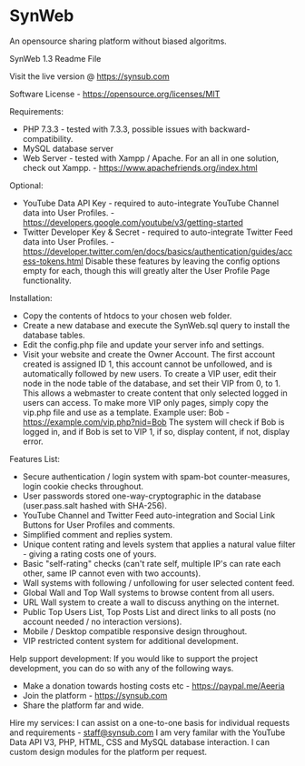 # SynWeb
An opensource sharing platform without biased algoritms.

SynWeb 1.3 Readme File

Visit the live version @ https://synsub.com

Software License - https://opensource.org/licenses/MIT

Requirements:
- PHP 7.3.3 - tested with 7.3.3, possible issues with backward-compatibility.
- MySQL database server
- Web Server - tested with Xampp / Apache.
For an all in one solution, check out Xampp. - https://www.apachefriends.org/index.html

Optional:
- YouTube Data API Key - required to auto-integrate YouTube Channel data into User Profiles. - https://developers.google.com/youtube/v3/getting-started
- Twitter Developer Key & Secret - required to auto-integrate Twitter Feed data into User Profiles. - https://developer.twitter.com/en/docs/basics/authentication/guides/access-tokens.html
Disable these features by leaving the config options empty for each, though this will greatly alter the User Profile Page functionality.

Installation:
- Copy the contents of htdocs to your chosen web folder.
- Create a new database and execute the SynWeb.sql query to install the database tables.
- Edit the config.php file and update your server info and settings.
- Visit your website and create the Owner Account.
The first account created is assigned ID 1, this account cannot be unfollowed, and is automatically followed by new users.
To create a VIP user, edit their node in the node table of the database, and set their VIP from 0, to 1.
This allows a webmaster to create content that only selected logged in users can access.
To make more VIP only pages, simply copy the vip.php file and use as a template.
Example user: Bob - https://example.com/vip.php?nid=Bob
The system will check if Bob is logged in, and if Bob is set to VIP 1, if so, display content, if not, display error.

Features List:
- Secure authentication / login system with spam-bot counter-measures, login cookie checks throughout.
- User passwords stored one-way-cryptographic in the database (user.pass.salt hashed with SHA-256).
- YouTube Channel and Twitter Feed auto-integration and Social Link Buttons for User Profiles and comments.
- Simplified comment and replies system.
- Unique content rating and levels system that applies a natural value filter - giving a rating costs one of yours.
- Basic "self-rating" checks (can't rate self, multiple IP's can rate each other, same IP cannot even with two accounts).
- Wall systems with following / unfollowing for user selected content feed.
- Global Wall and Top Wall systems to browse content from all users.
- URL Wall system to create a wall to discuss anything on the internet.
- Public Top Users List, Top Posts List and direct links to all posts (no account needed / no interaction versions).
- Mobile / Desktop compatible responsive design throughout.
- VIP restricted content system for additional development.

Help support development:
If you would like to support the project development, you can do so with any of the following ways.
- Make a donation towards hosting costs etc - https://paypal.me/Aeeria
- Join the platform - https://synsub.com
- Share the platform far and wide.

Hire my services:
I can assist on a one-to-one basis for individual requests and requirements - staff@synsub.com
I am very familar with the YouTube Data API V3, PHP, HTML, CSS and MySQL database interaction.
I can custom design modules for the platform per request.
